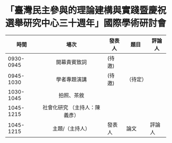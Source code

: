 # 「臺灣民主參與的理論建構與實踐暨慶祝選舉研究中心三十週年」國際學術研討會



| 時間         | 場次    | 發表人 | 題目 |評論人   
| ----------- | :-----:| -------- | --- | -------    
|0930-0945   |  開幕貴賓致詞 | (待邀)
|0945-1030   |  學者專題演講 | (待邀) | （待定）   
|1030-1045   |  拍照、茶敘   
|1045-1215   | 社會化研究 （主持人：陳義彥）
|1045-1215   | 主題/（主持人） | 發表人|論文  | 評論人  

